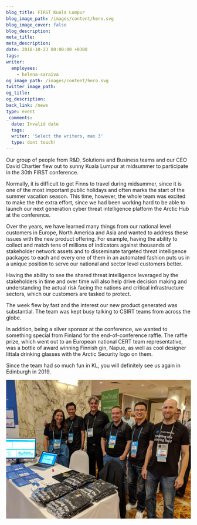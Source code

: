 ```yaml
---
blog_title: FIRST Kuala Lumpur
blog_image_path: /images/content/hero.svg
blog_image_cover: false
blog_description:
meta_title:
meta_description:
date: 2018-10-23 00:00:00 +0300
tags:
writer:
  employees:
    - helena-saraiva
og_image_path: /images/content/hero.svg
twitter_image_path:
og_title:
og_description:
back_link: /news
type: event
_comments:
  date: Invalid date
  tags:
  writer: 'Select the writers, max 3'
  type: dont touch!
---
```


Our group of people from R&D, Solutions and Business teams and our CEO David Chartier flew out to sunny Kuala Lumpur at midsummer to participate in the 30th FIRST conference.&nbsp;

Normally, it is difficult to get Finns to travel during midsummer, since it is one of the most important public holidays and often marks the start of the summer vacation season. This time, however, the whole team was excited to make the the extra effort, since we had been working hard to be able to launch our next generation cyber threat intelligence platform the Arctic Hub at the conference.&nbsp;

Over the years, we have learned many things from our national level customers in Europe, North America and Asia and wanted to address these issues with the new product offering. For example, having the ability to collect and match tens of millions of indicators against thousands of stakeholder network assets and to disseminate targeted threat intelligence packages to each and every one of them in an automated fashion puts us in a unique position to serve our national and sector level customers better.&nbsp;

Having the ability to see the shared threat intelligence leveraged by the stakeholders in time and over time will also help drive decision making and understanding the actual risk facing the nations and critical infrastructure sectors, which our customers are tasked to protect.&nbsp;

The week flew by fast and the interest our new product generated was substantial. The team was kept busy talking to CSIRT teams from across the globe.

In addition, being a silver sponsor at the conference, we wanted to something special from Finland for the end-of-conference raffle. The raffle prize, which went out to an European national CERT team representative, was a bottle of award winning Finnish gin, Napue, as well as cool designer Iittala drinking glasses with the Arctic Security logo on them.&nbsp;

Since the team had so much fun in KL, you will definitely see us again in Edinburgh in 2019.

![](/images/content/first-kuala-lumpur.jpeg)